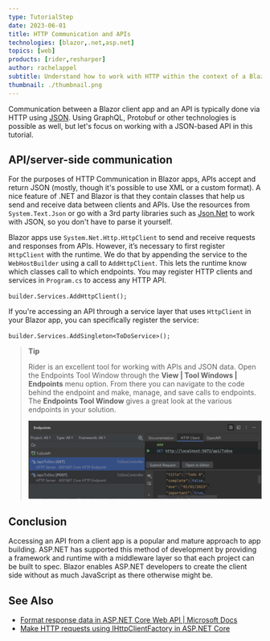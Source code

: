```yaml
---
type: TutorialStep
date: 2023-06-01
title: HTTP Communication and APIs
technologies: [blazor,.net,asp.net]
topics: [web]
products: [rider,resharper]
author: rachelappel
subtitle: Understand how to work with HTTP within the context of a Blazor app.
thumbnail: ./thumbnail.png
---
```


Communication between a Blazor client app and an API is typically done via HTTP using [JSON](https://www.json.org/json-en.html). Using GraphQL, Protobuf or other technologies is possible as well, but let's focus on working with a JSON-based API in this tutorial.

## API/server-side communication
For the purposes of HTTP Communication in Blazor apps, APIs accept and return JSON (mostly, though it's possible to use XML or a custom format). A nice feature of .NET and Blazor is that they contain classes that help us send and receive data between clients and APIs. 
Use the resources from `System.Text.Json` or go with a 3rd party libraries such as [Json.Net](https://www.newtonsoft.com/json) to work with JSON, so you don't have to parse it yourself. 

Blazor apps use `System.Net.Http.HttpClient` to send and receive requests and responses from APIs. However, it’s necessary to first register `HttpClient` with the runtime. We do that by appending the service to the `WebHostBuilder` using a call to `AddHttpClient`. This lets the runtime know which classes call to which endpoints. 
You may register HTTP clients and services in `Program.cs` to access any HTTP API. 

`builder.Services.AddHttpClient();`

If you're accessing an API through a service layer that uses `HttpClient` in your Blazor app, you can specifically register the service:

`builder.Services.AddSingleton<ToDoService>();`


> **Tip**
> 
> Rider is an excellent tool for working with APIs and JSON data. Open the Endpoints Tool Window through the **View | Tool Windows | Endpoints** menu option. From there you can navigate to the code behind the endpoint and make, manage, and save calls to endpoints. The **Endpoints Tool Window** gives a great look at the various endpoints in your solution.
> 
> 
> ![Endpoints Window](1-endpoins-window.png)

## Conclusion
Accessing an API from a client app is a popular and mature approach to app building. ASP.NET has supported this method of development by providing a framework and runtime with a middleware layer so that each project can be built to spec. Blazor enables ASP.NET developers to create the client side without as much JavaScript as there otherwise might be.

## See Also
* [Format response data in ASP.NET Core Web API | Microsoft Docs](https://docs.microsoft.com/en-us/aspnet/core/web-api/advanced/formatting?view=aspnetcore-5.0)
* [Make HTTP requests using IHttpClientFactory in ASP.NET Core](https://docs.microsoft.com/en-us/aspnet/core/fundamentals/http-requests?view=aspnetcore-5.0)

